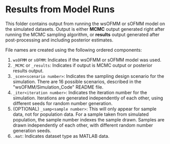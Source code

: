 # Results from Model Runs

This folder contains output from running the wsOFMM or sOFMM model on the simulated datasets. Output is either **MCMC** output generated right after running the MCMC sampling algorithm, or **results** output generated after post-processing and including posterior estimates. 

File names are created using the following ordered components: 
 1. `wsOFMM` or `sOFMM`: Indicates if the wsOFMM or sOFMM model was used.
 2. `_MCMC` or `_results`: Indicates if output is MCMC output or posterior results output.
 3. `_scen<scenario number>`: Indicates the sampling design scenario for the simulation. There are 16 possible scenarios, described in the "wsOFMM/Simulation_Code" README file.
 4. `_iter<iteration number>`: Indicates the iteration number for the simulation. Iterations are generated independently of each other, using different seeds for random number generation.
 5. (OPTIONAL) `_samp<sample number>`: This will only appear for sample data, not for population data. For a sample taken from simulated population, the sample number indexes the sample drawn. Samples are drawn independently of each other, with different random number generation seeds.
 6. `.mat`: Indicates dataset type as MATLAB data.
